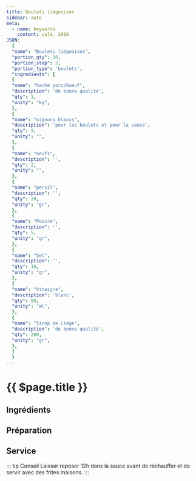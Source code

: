 ```yaml
---
title: Boulets liégeoises
sidebar: auto
meta:
  - name: keywords
    content: salé, 2010
JSON:
  {
  "name": "Boulets liégeoises",
  "portion_qty": 10,
  "portion_step": 2,
  "portion_type": 'boulets',
  "ingredients": [
  {
  "name": "haché porc/boeuf",
  "description": 'de bonne qualité',
  "qty": 1,
  "unity": "kg",
  },
  {
  "name": "oignons blancs",
  "description": 'pour les boulets et pour la sauce',
  "qty": 9,
  "unity": "",
  },
  {
  "name": "oeufs",
  "description": '',
  "qty": 2,
  "unity": "",
  },
  {
  "name": "persil",
  "description": '',
  "qty": 20,
  "unity": "gr",
  },
  {
  "name": "Poivre",
  "description": '',
  "qty": 5,
  "unity": "gr",
  },
  {
  "name": "Sel",
  "description": '',
  "qty": 10,
  "unity": "gr",
  },
  {
  "name": "Vinaigre",
  "description": 'blanc',
  "qty": 50,
  "unity": "ml",
  },
  {
  "name": "Sirop de Liège",
  "description": 'de bonne qualité',
  "qty": 200,
  "unity": "gr",
  },
  ]
  }
---
```


# {{ $page.title }}

## Ingrédients

<recipePortion :recette="$page.frontmatter.JSON" />

## Préparation


## Service

::: tip Conseil
Laisser reposer 12h dans la sauce avant de réchauffer et de servir avec des frites maisons.
:::
